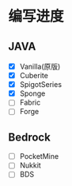 # 编写进度

## JAVA

- [x] Vanilla(原版)
- [x] Cuberite
- [x] SpigotSeries
- [x] Sponge
- [ ] Fabric
- [ ] Forge

## Bedrock

- [ ] PocketMine
- [ ] Nukkit
- [ ] BDS
